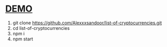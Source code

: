 # [DEMO](https://alexxxsandoor.github.io/list-of-cryptocurrencies/)

1. git clone https://github.com/Alexxxsandoor/list-of-cryptocurrencies.git
2. cd list-of-cryptocurrencies
3. npm i
4. npm start